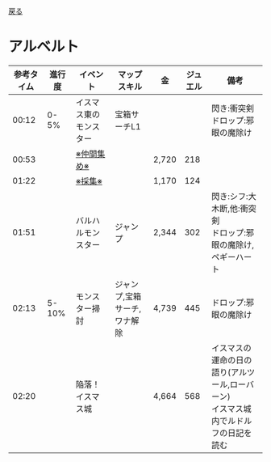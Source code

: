 [戻る](../README.md)

# アルベルト

|参考タイム|進行度|イベント|マップスキル|金|ジュエル|備考|
|---|---|---|---|---|---|---|
|00:12|0-5%|イスマス東のモンスター|宝箱サーチL1|||閃き:衝突剣<br/>ドロップ:邪眼の魔除け|
|00:53||[※仲間集め※](../misc/fellow.md)||2,720|218||
|01:22||[※採集※](../misc/collection.md)||1,170|124||
|01:51||バルハルモンスター|ジャンプ|2,344|302|閃き:シフ:大木断,他:衝突剣<br/>ドロップ:邪眼の魔除け,ペギーハート|
|02:13|5-10%|モンスター掃討|ジャンプ,宝箱サーチ,ワナ解除|4,739|445|ドロップ:邪眼の魔除け|
|02:20||陥落！イスマス城||4,664|568|イスマスの運命の日の語り(アルツール,ローバーン)<br/>イスマス城内でルドルフの日記を読む|
